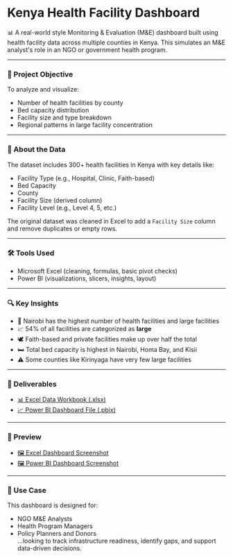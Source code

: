 # Kenya Health Facility Dashboard

📊 A real-world style Monitoring & Evaluation (M&E) dashboard built using health facility data across multiple counties in Kenya. This simulates an M&E analyst's role in an NGO or government health program.

---

### 🎯 Project Objective

To analyze and visualize:
- Number of health facilities by county
- Bed capacity distribution
- Facility size and type breakdown
- Regional patterns in large facility concentration

---

### 📂 About the Data

The dataset includes 300+ health facilities in Kenya with key details like:
- Facility Type (e.g., Hospital, Clinic, Faith-based)
- Bed Capacity
- County
- Facility Size (derived column)
- Facility Level (e.g., Level 4, 5, etc.)

The original dataset was cleaned in Excel to add a `Facility Size` column and remove duplicates or empty rows.

---

### 🛠️ Tools Used

- Microsoft Excel (cleaning, formulas, basic pivot checks)
- Power BI (visualizations, slicers, insights, layout)

---

### 🔍 Key Insights

- 🏥 Nairobi has the highest number of health facilities and large facilities
- 📈 54% of all facilities are categorized as **large**
- 🕊️ Faith-based and private facilities make up over half the total
- 🛏️ Total bed capacity is highest in Nairobi, Homa Bay, and Kisii
- ⚠️ Some counties like Kirinyaga have very few large facilities

---

### 📁 Deliverables

- [📊 Excel Data Workbook (.xlsx)](https://github.com/Lil729/Kenya-Health-Facility-Dashboard/blob/main/Health%20Facility%20Infrastructure%20Analysis.xlsx)
- [📈 Power BI Dashboard File (.pbix)](https://github.com/Lil729/Kenya-Health-Facility-Dashboard/blob/main/Health%20Facility%20Infrastructure%20Analysis.pbix)


---

### 📸 Preview

- [🖼️ Excel Dashboard Screenshot](https://github.com/Lil729/Kenya-Health-Facility-Dashboard/blob/main/Excel%20Kenya%20Health%20Facility%20Dashboard.png)
- [🖼️ Power BI Dashboard Screenshot](https://github.com/Lil729/Kenya-Health-Facility-Dashboard/blob/main/PowerBi%20Kenya%20Health%20Facility%20Dashboard.png)

---

### 📌 Use Case

This dashboard is designed for:
- NGO M&E Analysts
- Health Program Managers
- Policy Planners and Donors  
…looking to track infrastructure readiness, identify gaps, and support data-driven decisions.
